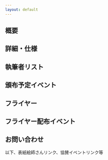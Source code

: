 ```yaml
---
layout: default
---
```


<!---
  不要な行は削除してください。
  見出し足りないと思うので追加してください
-->

## 概要


## 詳細・仕様


## 執筆者リスト


## 頒布予定イベント



## フライヤー


## フライヤー配布イベント

## お問い合わせ

以下、表紙絵師さんリンク、協賛イベントリンク等
